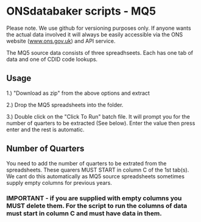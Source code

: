# ONSdatabaker scripts - MQ5

Please note. We use github for versioning purposes only. If anyone wants the actual data involved it will always be easily accessible via the ONS website (www.ons.gov.uk) and API service.

The MQ5 source data consists of three spreadhseets. Each has one tab of data and one of CDID code lookups.


## Usage

1.) "Download as zip" from the above options and extract

2.) Drop the MQ5 spreadsheets into the folder.

3.) Double click on the "Click To Run" batch file. It will prompt you for the number of quarters to be extracted (See below). Enter the value then press enter and the rest is automatic.


## Number of Quarters

You need to add the number of quarters to be extrated from the spreadsheets. These quarers MUST START in column C of the 1st tab(s). We cant do this automatically as MQ5 source spreadsheets sometimes supply empty columns for previous years.

### IMPORTANT - if you are supplied with empty columns you MUST delete them. For the script to run the columns of data must start in column C and must have data in them.
